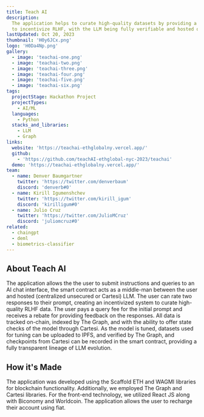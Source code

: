 ```yaml
---
title: Teach AI
description:
  The application helps to curate high-quality datasets by providing a framework
  to incentivize RLHF, with the LLM being fully verifiable and hosted on-chain.
lastUpdated: Oct 20, 2023
thumbnail: 'H0y6JCx.png'
logo: 'H0Da4Np.png'
gallery:
  - image: 'teachai-one.png'
  - image: 'teachai-two.png'
  - image: 'teachai-three.png'
  - image: 'teachai-four.png'
  - image: 'teachai-five.png'
  - image: 'teachai-six.png'
tags:
  projectStage: Hackathon Project
  projectTypes:
    - AI/ML
  languages:
    - Python
  stacks_and_libraries:
    - LLM
    - Graph
links:
  website: 'https://teachai-ethglobalny.vercel.app/'
  github:
    - 'https://github.com/teachAI-ethglobal-nyc-2023/teachai'
  demo: 'https://teachai-ethglobalny.vercel.app/'
team:
  - name: Denver Baumgartner
    twitter: 'https://twitter.com/denverbaum'
    discord: 'denverb#0'
  - name: Kirill Igumenshchev
    twitter: 'https://twitter.com/kirill_igum'
    discord: 'kirilligum#0'
  - name: Julio Cruz
    twitter: 'https://twitter.com/JulioMCruz'
    discord: 'juliomcruz#0'
related:
  - chaingpt
  - deml
  - biometrics-classifier
---
```


## About Teach AI

The application allows the the user to submit instructions and queries to an AI
chat interface, the smart contract acts as a middle-man between the user and
hosted (centralized unsecured or Cartesi) LLM. The user can rate two responses
to their prompt, creating an incentivized system to curate high-quality RLHF
data. The user pays a query fee for the initial prompt and receives a rebate for
providing feedback on the responses. All data is tracked on-chain, indexed by
The Graph, and with the ability to offer state checks of the model through
Cartesi. As the model is tuned, datasets used for tuning can be uploaded to
IPFS, and verified by The Graph, and checkpoints from Cartesi can be recorded in
the smart contract, providing a fully transparent lineage of LLM evolution.

## How it's Made

The application was developed using the Scaffold ETH and WAGMI libraries for
blockchain functionality. Additionally, we employed The Graph and Cartesi
libraries. For the front-end technology, we utilized React JS along with
Biconomy and Worldcoin. The application allows the user to recharge their
account using fiat.
